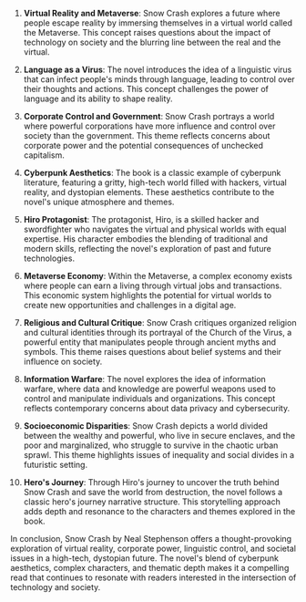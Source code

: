 1. **Virtual Reality and Metaverse**: Snow Crash explores a future where people escape reality by immersing themselves in a virtual world called the Metaverse. This concept raises questions about the impact of technology on society and the blurring line between the real and the virtual.

2. **Language as a Virus**: The novel introduces the idea of a linguistic virus that can infect people's minds through language, leading to control over their thoughts and actions. This concept challenges the power of language and its ability to shape reality.

3. **Corporate Control and Government**: Snow Crash portrays a world where powerful corporations have more influence and control over society than the government. This theme reflects concerns about corporate power and the potential consequences of unchecked capitalism.

4. **Cyberpunk Aesthetics**: The book is a classic example of cyberpunk literature, featuring a gritty, high-tech world filled with hackers, virtual reality, and dystopian elements. These aesthetics contribute to the novel's unique atmosphere and themes.

5. **Hiro Protagonist**: The protagonist, Hiro, is a skilled hacker and swordfighter who navigates the virtual and physical worlds with equal expertise. His character embodies the blending of traditional and modern skills, reflecting the novel's exploration of past and future technologies.

6. **Metaverse Economy**: Within the Metaverse, a complex economy exists where people can earn a living through virtual jobs and transactions. This economic system highlights the potential for virtual worlds to create new opportunities and challenges in a digital age.

7. **Religious and Cultural Critique**: Snow Crash critiques organized religion and cultural identities through its portrayal of the Church of the Virus, a powerful entity that manipulates people through ancient myths and symbols. This theme raises questions about belief systems and their influence on society.

8. **Information Warfare**: The novel explores the idea of information warfare, where data and knowledge are powerful weapons used to control and manipulate individuals and organizations. This concept reflects contemporary concerns about data privacy and cybersecurity.

9. **Socioeconomic Disparities**: Snow Crash depicts a world divided between the wealthy and powerful, who live in secure enclaves, and the poor and marginalized, who struggle to survive in the chaotic urban sprawl. This theme highlights issues of inequality and social divides in a futuristic setting.

10. **Hero's Journey**: Through Hiro's journey to uncover the truth behind Snow Crash and save the world from destruction, the novel follows a classic hero's journey narrative structure. This storytelling approach adds depth and resonance to the characters and themes explored in the book.

In conclusion, Snow Crash by Neal Stephenson offers a thought-provoking exploration of virtual reality, corporate power, linguistic control, and societal issues in a high-tech, dystopian future. The novel's blend of cyberpunk aesthetics, complex characters, and thematic depth makes it a compelling read that continues to resonate with readers interested in the intersection of technology and society.